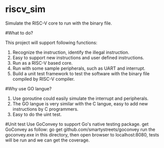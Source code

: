 # riscv_sim
Simulate the RISC-V core to run with the binary file.

#What to do?

This project will support following functions:
1. Recognize the instruction, identify the illegal instruction.
2. Easy to support new instructions and user defined instructions.
3. Run as a RISC-V based core.
4. Run with some sample peripherals, such as UART and interrupt.
5. Build a unit test framework to test the software with the binary file compiled by RISC-V compiler.

#Why use GO langue?
1. Use goroutine could easily simulate the interrupt and peripherals.
2. The GO langue is very similar with the C langue, easy to add new instructions by C programmers.
3. Easy to do the uint test.

#Unit test
Use GoConvey to support Go's native testing package.
get GoConvey as follow:
	go get github.com/smartystreets/goconvey
run the goconvey.exe in this directory, then open browser to localhost:8080, tests will be run and
we can get the coverage.

